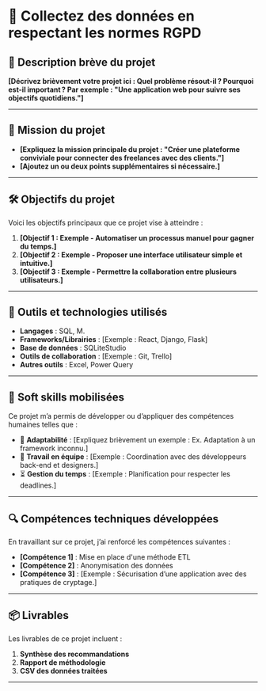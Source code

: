 # 🌟 Collectez des données en respectant les normes RGPD

## 📝 Description brève du projet
**[Décrivez brièvement votre projet ici : Quel problème résout-il ? Pourquoi est-il important ? Par exemple : "Une application web pour suivre ses objectifs quotidiens."]**

---

## 🎯 Mission du projet
- **[Expliquez la mission principale du projet : "Créer une plateforme conviviale pour connecter des freelances avec des clients."]**
- **[Ajoutez un ou deux points supplémentaires si nécessaire.]**

---

## 🛠️ Objectifs du projet
Voici les objectifs principaux que ce projet vise à atteindre :
1. **[Objectif 1 : Exemple - Automatiser un processus manuel pour gagner du temps.]**
2. **[Objectif 2 : Exemple - Proposer une interface utilisateur simple et intuitive.]**
3. **[Objectif 3 : Exemple - Permettre la collaboration entre plusieurs utilisateurs.]**

---

## 🧰 Outils et technologies utilisés
- **Langages** : SQL, M.
- **Frameworks/Librairies** : [Exemple : React, Django, Flask]
- **Base de données** : SQLiteStudio
- **Outils de collaboration** : [Exemple : Git, Trello]
- **Autres outils** : Excel, Power Query

---

## 🧠 Soft skills mobilisées
Ce projet m’a permis de développer ou d’appliquer des compétences humaines telles que :
- 🔄 **Adaptabilité** : [Expliquez brièvement un exemple : Ex. Adaptation à un framework inconnu.]
- 👥 **Travail en équipe** : [Exemple : Coordination avec des développeurs back-end et designers.]
- ⏳ **Gestion du temps** : [Exemple : Planification pour respecter les deadlines.]

---

## 🔍 Compétences techniques développées
En travaillant sur ce projet, j’ai renforcé les compétences suivantes :
- **[Compétence 1]** : Mise en place d'une méthode ETL
- **[Compétence 2]** : Anonymisation des données
- **[Compétence 3]** : [Exemple : Sécurisation d’une application avec des pratiques de cryptage.]

---

## 📦 Livrables
Les livrables de ce projet incluent :
1. **Synthèse des recommandations**
2. **Rapport de méthodologie**
3. **CSV des données traitées**

---
